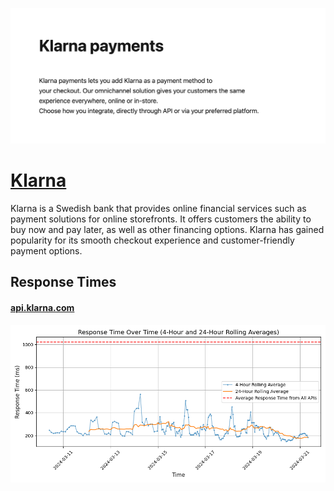 [![Visit Klarna](imagePreview.png)](https://klarna.com)

# [Klarna](https://klarna.com)

Klarna is a Swedish bank that provides online financial services such as payment solutions for online storefronts. It offers customers the ability to buy now and pay later, as well as other financing options. Klarna has gained popularity for its smooth checkout experience and customer-friendly payment options.

## Response Times

#### [api.klarna.com](https://api.klarna.com)

![api.klarna.com](response-time-charts/api.klarna.com.png)
